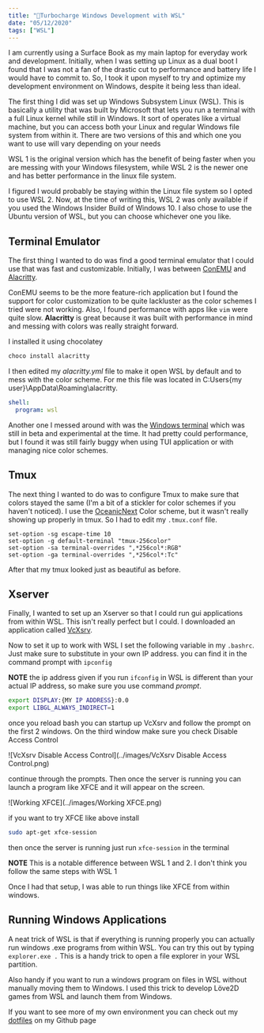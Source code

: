```yaml
---
title: "🌠Turbocharge Windows Development with WSL"
date: "05/12/2020"
tags: ["WSL"]
---
```


I am currently using a Surface Book as my main laptop for everyday work and development.
Initially, when I was setting up Linux as a dual boot I found that I was not a
fan of the drastic cut to performance and battery life I would have to commit to.
So, I took it upon myself to try and optimize my development environment on Windows,
despite it being less than ideal.

The first thing I did was set up Windows Subsystem Linux (WSL). This is basically
a utility that was built by Microsoft that lets you run a terminal with a full Linux
kernel while still in Windows. It sort of operates like a virtual machine, but
you can access both your Linux and regular Windows file system from within it.
There are two versions of this and which one you want to use will vary depending
on your needs

WSL 1 is the original version which has the benefit of being faster when you are
messing with your Windows filesystem, while WSL 2 is the newer one and has better
performance in the linux file system.

I figured I would probably be staying within the Linux file system so I opted to
use WSL 2. Now, at the time of writing this, WSL 2 was only available if you used
the Windows Insider Build of Windows 10. I also chose to use the Ubuntu version
of WSL, but you can choose whichever one you like.

## Terminal Emulator

The first thing I wanted to do was find a good terminal emulator that I could
use that was fast and customizable. Initially, I was between
[ConEMU](https://conemu.github.io/) and [Alacritty](https://github.com/alacritty/alacritty).

ConEMU seems to be the more feature-rich application but I found the support for
color customization to be quite lackluster as the color schemes I tried were not
working. Also, I found performance with apps like `vim` were quite slow. **Alacritty**
is great because it was built with performance in mind and messing with colors
was really straight forward. 

I installed it using chocolatey

```bash
choco install alacritty
```

I then edited my *alacritty.yml* file to make it open WSL by default and to mess
with the color scheme. For me this file was located in
C:Users\{my user}\AppData\Roaming\alacritty.

```yaml
shell:
  program: wsl
```

Another one I messed around with was the
[Windows terminal](https://www.microsoft.com/en-us/p/windows-terminal/9n0dx20hk701)
which was still in beta and experimental at the time. It had pretty could
performance, but I found it was still fairly buggy when using TUI application
or with managing nice color schemes.

## Tmux

The next thing I wanted to do was to configure Tmux to make sure that colors
stayed the same (I'm a bit of a stickler for color schemes if you haven't noticed).
I use the [OceanicNext](https://github.com/voronianski/oceanic-next-color-scheme)
Color scheme, but it wasn't really showing up properly in tmux. So I had to edit my
`.tmux.conf` file.

```tmux
set-option -sg escape-time 10
set-option -g default-terminal "tmux-256color"
set-option -sa terminal-overrides ",*256col*:RGB"
set-option -ga terminal-overrides ",*256col*:Tc"
```

After that my tmux looked just as beautiful as before.

## Xserver

Finally, I wanted to set up an Xserver so that I could run gui applications from
within WSL. This isn't really perfect but I could. I downloaded an application
called [VcXsrv](https://sourceforge.net/projects/vcxsrv/).

Now to set it up to work with WSL I set the following
variable in my `.bashrc`. Just make sure to substitute in your own IP address.
you can find it in the command prompt with `ipconfig`

**NOTE** the ip address given if you run `ifconfig` in WSL is different than your
actual IP address, so make sure you use command *prompt*.

```bash
export DISPLAY:{MY IP ADDRESS}:0.0
export LIBGL_ALWAYS_INDIRECT=1
```

once you reload bash you can startup up VcXsrv and follow the prompt on the first
2 windows. On the third window make sure you check Disable Access Control

![VcXsrv Disable Access Control](../images/VcXsrv Disable Access Control.png)

continue through the prompts. Then once the server is running you can launch a program
like XFCE and it will appear on the screen.

![Working XFCE](../images/Working XFCE.png)

if you want to try XFCE like above install

```bash
sudo apt-get xfce-session
```

then once the server is running just run `xfce-session` in the terminal

**NOTE** This is a notable difference between WSL 1 and 2. I don't think you
follow the same steps with WSL 1

Once I had that setup, I was able to run things like XFCE from within windows.

## Running Windows Applications

A neat trick of WSL is that if everything is running properly you can actually
run windows .exe programs from within WSL. You can try this out by typing
`explorer.exe .` This is a handy trick to open a file explorer in your WSL partition.

Also handy if you want to run a windows program on files in WSL without manually
moving them to Windows. I used this trick to develop Löve2D games from WSL
and launch them from Windows.

If you want to see more of my own environment you can check out my
[dotfiles](https://github.com/VVoruganti/dotfiles) on my Github page

